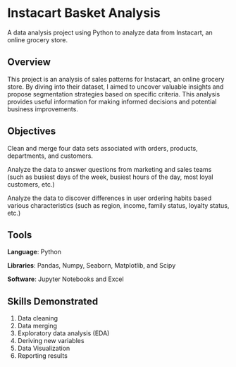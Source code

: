 # Instacart Basket Analysis
A data analysis project using Python to analyze data from Instacart, an online grocery store.

## Overview
This project is an analysis of sales patterns for Instacart, an online grocery store. By diving into their dataset, I aimed to uncover valuable insights and propose segmentation strategies based on specific criteria. This analysis provides useful information for making informed decisions and potential business improvements.

## Objectives
Clean and merge four data sets associated with orders, products, departments, and customers.

Analyze the data to answer questions from marketing and sales teams (such as busiest days of the week, busiest hours of the day, most loyal customers, etc.)

Analyze the data to discover differences in user ordering habits based various characteristics (such as region, income, family status, loyalty status, etc.)

## Tools
**Language**: Python

**Libraries**: Pandas, Numpy, Seaborn, Matplotlib, and Scipy

**Software**: Jupyter Notebooks and Excel

## Skills Demonstrated
1) Data cleaning
2) Data merging
3) Exploratory data analysis (EDA)
4) Deriving new variables
5) Data Visualization
6) Reporting results
